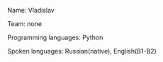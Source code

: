 Name: Vladislav

Team: none

Programming languages: Python

Spoken languages: Russian(native), English(B1-B2)
